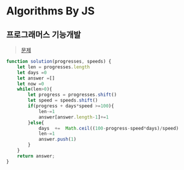 # Algorithms By JS

## 프로그래머스 기능개발

> [문제](https://programmers.co.kr/learn/courses/30/lessons/42586?language=javascript)

```javascript
function solution(progresses, speeds) {
    let len = progresses.length
    let days =0
    let answer =[]
    let now =0
    while(len>0){
        let progress = progresses.shift()
        let speed = speeds.shift()
        if(progress + days*speed >=100){
            len-=1
            answer[answer.length-1]+=1
        }else{
            days  +=  Math.ceil((100-progress-speed*days)/speed)
            len-=1
            answer.push(1)
        }
    }
    return answer;
}
```

